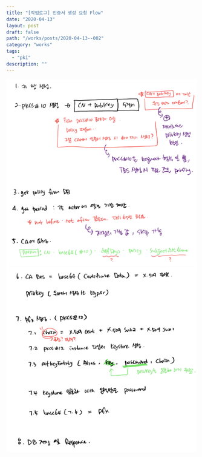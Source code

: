 ```yaml
---
title: "[작업로그] 인증서 생성 요청 Flow"
date: "2020-04-13"
layout: post
draft: false
path: "/works/posts/2020-04-13--002"
category: "works"
tags:
  - "pki"
description: ""
---
```


![](./002-01.png)
![](./002-02.png)
